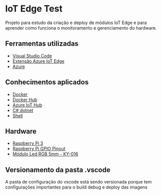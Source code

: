 # IoT Edge Test

Projeto para estudo da criação e deploy de módulos IoT Edge e para aprender como funciona o monitoramento e gerenciamento do hardware.

## Ferramentas utilizadas

-   [Visual Studio Code](https://code.visualstudio.com/)
-   [Extensão Azure IoT Edge](https://marketplace.visualstudio.com/items?itemName=vsciot-vscode.azure-iot-edge)
-   [Azure](https://azure.microsoft.com/en-us/)

## Conhecimentos aplicados

-   [Docker](https://www.docker.com/)
-   [Docker Hub](https://hub.docker.com/)
-   [Azure IoT Hub](https://azure.microsoft.com/en-us/free/iot/?&ef_id=Cj0KCQjwpdqDBhCSARIsAEUJ0hNHdOC-ckHyxy6Ty7nACfX3oU-EqJNaAqb8YDwE3qvoUpFa3FgB3AYaAj3aEALw_wcB:G:s&OCID=AID2100014_SEM_Cj0KCQjwpdqDBhCSARIsAEUJ0hNHdOC-ckHyxy6Ty7nACfX3oU-EqJNaAqb8YDwE3qvoUpFa3FgB3AYaAj3aEALw_wcB:G:s)
-   [C# dotnet](https://docs.microsoft.com/en-us/dotnet/csharp/)
-   [Shell](https://docs.cs.cf.ac.uk/notes/linux-shell-commands/)

## Hardware

-   [Raspberry Pi 3](https://www.raspberrypi.org/)
-   [Raspberry Pi GPIO Pinout](https://learn.sparkfun.com/tutorials/raspberry-gpio/gpio-pinout)
-   [Módulo Led RGB 5mm - KY-016](https://www.arduinoomega.com/modulo-led-rgb-5mm-ky-016-?utm_source=Site&utm_medium=GoogleMerchant&utm_campaign=GoogleMerchant&gclid=Cj0KCQjwpdqDBhCSARIsAEUJ0hMf_pb_CrzSmB94NqReLcwDGK6L4_Vv8dy4BvDZvM-tQ26JE8238YEaAoHvEALw_wcB)


## Versionamento da pasta .vscode
A pasta de configuração do vscode está sendo versionada porque tem configurações importantes para o build debug e deploy das imagens
